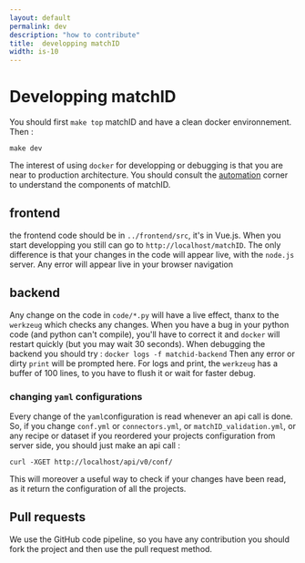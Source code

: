 ```yaml
---
layout: default
permalink: dev
description: "how to contribute"
title:  developping matchID
width: is-10
---
```


# Developping matchID

You should first `make top` matchID and have a clean docker environnement.
Then :
```
make dev
```
The interest of using `docker` for developping or debugging is that you are near to production architecture. You should consult the [automation](/automation#architecture) corner to understand the components of matchID.

## frontend
the frontend code should be in `../frontend/src`, it's in Vue.js.
When you start developping you still can go to `http://localhost/matchID`.
The only difference is that your changes in the code will appear live, with the `node.js` server.
Any error will appear live in your browser navigation

## backend
Any change on the code in `code/*.py` will have a live effect, thanx to the `werkzeug` which checks any changes.
When you have a bug in your python code (and python can't compile), you'll have to correct it and `docker` will restart quickly (but you may wait 30 seconds).
When debugging the backend you should try :
`docker logs -f matchid-backend`
Then any error or dirty `print` will be prompted here. 
For logs and print, the `werkzeug` has a buffer of 100 lines, to you have to flush it or wait for faster debug.

### changing `yaml` configurations
Every change of the `yaml`configuration is read whenever an api call is done. So, if you change `conf.yml` or `connectors.yml`, or `matchID_validation.yml`,
or any recipe or dataset if you reordered your projects configuration from server side, you should just make an api call :
```
curl -XGET http://localhost/api/v0/conf/
```
This will moreover a useful way to check if your changes have been read, as it return the configuration of all the projects.

## Pull requests
We use the GitHub code pipeline, so you have any contribution you should fork the project and then use the pull request method.






